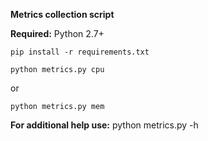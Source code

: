 **Metrics collection script**


**Required:** Python 2.7+


`pip install -r requirements.txt`

`python metrics.py cpu`

or

`python metrics.py mem`


**For additional help use:** python metrics.py -h
